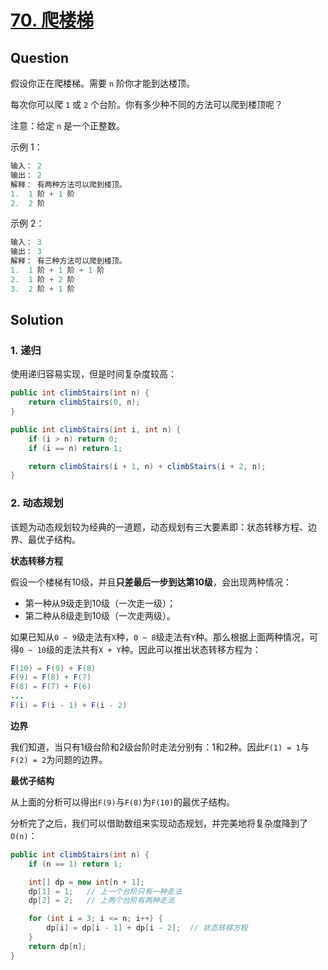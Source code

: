 # [70. 爬楼梯](https://leetcode-cn.com/problems/climbing-stairs/)

## Question

假设你正在爬楼梯。需要 `n` 阶你才能到达楼顶。

每次你可以爬 `1` 或 `2` 个台阶。你有多少种不同的方法可以爬到楼顶呢？

注意：给定 `n` 是一个正整数。

示例 1：

```java
输入： 2
输出： 2
解释： 有两种方法可以爬到楼顶。
1.  1 阶 + 1 阶
2.  2 阶
```

示例 2：

```java
输入： 3
输出： 3
解释： 有三种方法可以爬到楼顶。
1.  1 阶 + 1 阶 + 1 阶
2.  1 阶 + 2 阶
3.  2 阶 + 1 阶
```

## Solution

### 1. 递归

使用递归容易实现，但是时间复杂度较高：

```java
public int climbStairs(int n) {
    return climbStairs(0, n);
}

public int climbStairs(int i, int n) {
    if (i > n) return 0;
    if (i == n) return 1;

    return climbStairs(i + 1, n) + climbStairs(i + 2, n);
}
```

### 2. 动态规划

该题为动态规划较为经典的一道题，动态规划有三大要素即：状态转移方程、边界、最优子结构。

**状态转移方程**

假设一个楼梯有10级，并且**只差最后一步到达第10级**，会出现两种情况：

- 第一种从9级走到10级（一次走一级）；
- 第二种从8级走到10级（一次走两级）。

如果已知从`0 ~ 9`级走法有`X`种，`0 ~ 8`级走法有`Y`种。那么根据上面两种情况，可得`0 ~ 10`级的走法共有`X + Y`种。因此可以推出状态转移方程为：

```java
F(10) = F(9) + F(8)
F(9) = F(8) + F(7)
F(8) = F(7) + F(6)
...
F(i) = F(i - 1) + F(i - 2)
```

**边界**

我们知道，当只有1级台阶和2级台阶时走法分别有：1和2种。因此`F(1) = 1`与`F(2) = 2`为问题的边界。

**最优子结构**

从上面的分析可以得出`F(9)`与`F(8)`为`F(10)`的最优子结构。

分析完了之后，我们可以借助数组来实现动态规划，并完美地将复杂度降到了`O(n)`：

```java
public int climbStairs(int n) {
    if (n == 1) return 1;

    int[] dp = new int[n + 1];
    dp[1] = 1;   // 上一个台阶只有一种走法
    dp[2] = 2;   // 上两个台阶有两种走法

    for (int i = 3; i <= n; i++) {
        dp[i] = dp[i - 1] + dp[i - 2];  // 状态转移方程
    }
    return dp[n];
}
```
